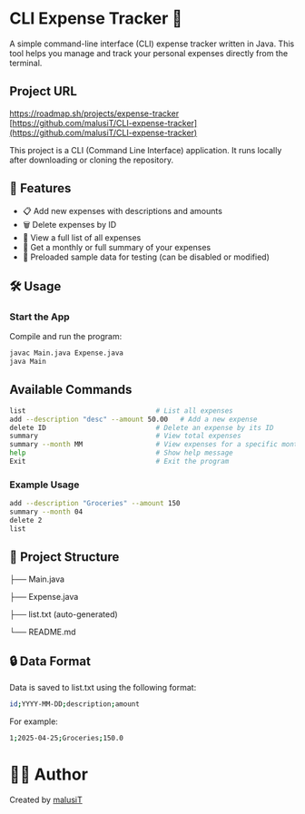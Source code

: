 # CLI Expense Tracker 🧾
A simple command-line interface (CLI) expense tracker written in Java. This tool helps you manage and track your personal expenses directly from the terminal.

## Project URL

https://roadmap.sh/projects/expense-tracker
[https://github.com/malusiT/CLI-expense-tracker](https://github.com/malusiT/CLI-expense-tracker)

This project is a CLI (Command Line Interface) application. It runs locally after downloading or cloning the repository.

## 🚀 Features

- 📋 Add new expenses with descriptions and amounts  
- 🗑️ Delete expenses by ID  
- 📜 View a full list of all expenses  
- 📆 Get a monthly or full summary of your expenses  
- 🧪 Preloaded sample data for testing (can be disabled or modified)

## 🛠️ Usage

### Start the App

Compile and run the program:

```bash
javac Main.java Expense.java
java Main
```

## Available Commands
```bash
list                                # List all expenses
add --description "desc" --amount 50.00   # Add a new expense
delete ID                           # Delete an expense by its ID
summary                             # View total expenses
summary --month MM                  # View expenses for a specific month (e.g., 01 = January)
help                                # Show help message
Exit                                # Exit the program

```

### Example Usage
```bash
add --description "Groceries" --amount 150
summary --month 04
delete 2
list
```

## 📁 Project Structure

├── Main.java

├── Expense.java

├── list.txt (auto-generated)

└── README.md

## 🔒 Data Format

Data is saved to list.txt using the following format:
```bash
id;YYYY-MM-DD;description;amount
```
For example:
```bash
1;2025-04-25;Groceries;150.0
```


# 👨‍💻 Author
Created by [malusiT](https://github.com/malusit)
